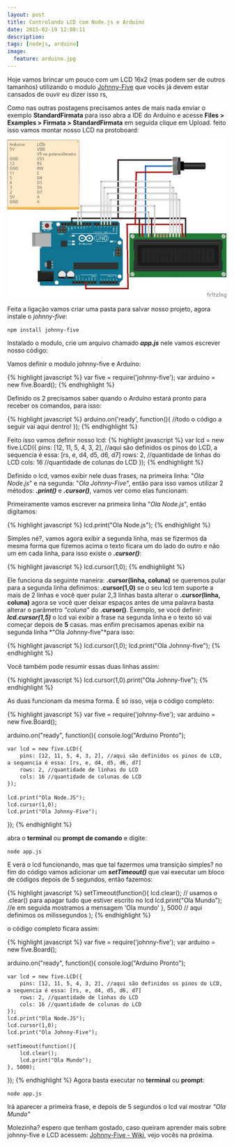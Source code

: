 ```yaml
---
layout: post
title: Controlando LCD com Node.js e Arduíno
date: 2015-02-19 12:08:11
description:
tags: [nodejs, arduino]
image:
  feature: arduino.jpg
---
```

Hoje vamos brincar um pouco com um LCD 16x2 (mas podem ser de outros tamanhos) utilizando o modulo [Johnny-Five](https://github.com/rwaldron/johnny-five/) que vocês já devem estar cansados de ouvir eu dizer isso rs, 

Como nas outras postagens precisamos antes de mais nada enviar o exemplo **StandardFirmata** para isso abra a IDE do Arduíno e acesse **Files > Examples > Firmata > StandardFirmata** em seguida clique em Upload. feito isso vamos montar nosso LCD na protoboard:

![Esquema de ligação do LCD ao Arduíno](/images/img-posts/esquema-lcd.jpg)

Feita a ligação vamos criar uma pasta para salvar nosso projeto, agora instale o *johnny-five*:

    npm install johnny-five
 
Instalado o modulo, crie um arquivo chamado ***app.js*** nele vamos escrever nosso código:

Vamos definir o modulo johnny-five e Arduíno:

{% highlight javascript %}
var five = require('johnny-five');
var arduino = new five.Board();
{% endhighlight %}

Definido os 2 precisamos saber quando o Arduíno estará pronto para receber os comandos, para isso:

{% highlight javascript %}
arduino.on('ready', function(){
	//todo o código a seguir vai aqui dentro! 
});
{% endhighlight %}

Feito isso vamos definir nosso lcd:
{% highlight javascript %}
var lcd = new five.LCD({
	pins: [12, 11, 5, 4, 3, 2], //aqui são definidos os pinos do LCD, a sequencia é essa: [rs, e, d4, d5, d6, d7]
	rows: 2, //quantidade de linhas do LCD
	cols: 16 //quantidade de colunas do LCD
});
{% endhighlight %}

Definido o lcd, vamos exibir nele duas frases, na primeira linha:  "*Ola Node.js*" e na segunda: "*Ola Johnny-Five*", então para isso vamos utilizar 2 métodos: ***.print()*** e ***.cursor()***, vamos ver como elas funcionam:

Primeiramente vamos escrever na primeira linha "*Ola Node.js*", então digitamos:

{% highlight javascript %}
lcd.print("Ola Node.js");
{% endhighlight %}

Simples né?, vamos agora exibir a segunda linha, mas se fizermos da mesma forma que fizemos acima o texto ficara um do lado do outro e não um em cada linha, para isso existe o ***.cursor()***:

{% highlight javascript %}
lcd.cursor(1,0);
{% endhighlight %}
 
Ele funciona da seguinte maneira: **.cursor(linha, coluna)** se queremos pular para a segunda linha definimos: **.cursor(1,0)** se o seu lcd tem suporte a mais de 2 linhas e você quer pular 2,3 linhas basta alterar o **.cursor(linha, coluna)** agora se você quer deixar espaços antes de uma palavra basta alterar o parâmetro *"coluna"* do **.cursor()**.
Exemplo, se você definir: ***lcd.cursor(1,5)*** o lcd vai exibir a frase na segunda linha e o texto só vai começar depois de **5** casas. mas enfim precisamos apenas exibir na segunda linha *"Ola Johnny-five"*para isso:

{% highlight javascript %}
lcd.cursor(1,0);
lcd.print("Ola Johnny-five");
{% endhighlight %}

Você também pode resumir essas duas linhas assim:

{% highlight javascript %}
lcd.cursor(1,0).print("Ola Johnny-five");
{% endhighlight %}

As duas funcionam da mesma forma. É só isso, veja o código completo:

{% highlight javascript %}
var five = require('johnny-five');
var arduino = new five.Board();

arduino.on("ready", function(){
	console.log("Arduino Pronto");

	var lcd = new five.LCD({
		pins: [12, 11, 5, 4, 3, 2], //aqui são definidos os pinos do LCD, a sequencia é essa: [rs, e, d4, d5, d6, d7]
		rows: 2, //quantidade de linhas do LCD
		cols: 16 //quantidade de colunas do LCD
	});

	lcd.print("Ola Node.JS");
	lcd.cursor(1,0);
	lcd.print("Ola Johnny-Five");
});
{% endhighlight %}

abra o **terminal** ou **prompt de comando** e digite:

    node app.js
    
E verá o lcd funcionando, mas que tal fazermos uma transição simples? no fim do código vamos adicionar um ***setTimeout()*** que vai executar um bloco de códigos depois de 5 segundos, então fazemos:

{% highlight javascript %}
setTimeout(function(){
	lcd.clear(); // usamos o .clear() para apagar tudo que estiver escrito no lcd
	lcd.print("Ola Mundo"); //e em seguida mostramos a mensagem 'Ola mundo'
}, 5000 // aqui definimos os milissegundos
);
{% endhighlight %}

o código completo ficara assim:

{% highlight javascript %}
var five = require('johnny-five');
var arduino = new five.Board();

arduino.on("ready", function(){
	console.log("Arduino Pronto");

	var lcd = new five.LCD({
		pins: [12, 11, 5, 4, 3, 2], //aqui são definidos os pinos do LCD, a sequencia é essa: [rs, e, d4, d5, d6, d7]
		rows: 2, //quantidade de linhas do LCD
		cols: 16 //quantidade de colunas do LCD
	});
	lcd.print("Ola Node.JS");
	lcd.cursor(1,0);
	lcd.print("Ola Johnny-Five");

	setTimeout(function(){
		lcd.clear();
		lcd.print("Ola Mundo");
	}, 5000);
});
{% endhighlight %}
Agora basta executar no **terminal** ou **prompt**:

    node app.js

Irá aparecer a primeira frase, e depois de 5 segundos o lcd vai mostrar *"Ola Mundo"*

Molezinha? espero que tenham gostado, caso queiram aprender mais sobre johnny-five e LCD acessem: [Johnny-Five - Wiki](https://github.com/rwaldron/johnny-five/wiki/LCD), vejo vocês na próxima. 